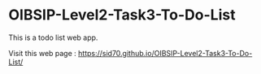 # OIBSIP-Level2-Task3-To-Do-List
This is a todo list web app.

Visit this web page : https://sid70.github.io/OIBSIP-Level2-Task3-To-Do-List/
